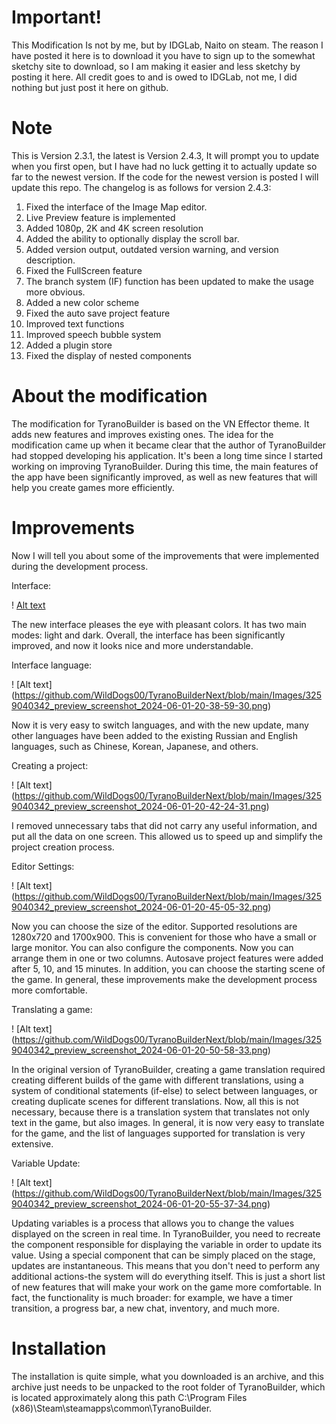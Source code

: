 # Important!
This Modification Is not by me, but by IDGLab, Naito on steam.
The reason I have posted it here is to download it you have to sign up to the somewhat sketchy site to download, so I am making it easier and less sketchy by posting it here. All credit goes to and is owed to IDGLab, not me, I did nothing but just post it here on github.

# Note
This is Version 2.3.1, the latest is Version 2.4.3, It will prompt you to update when you first open, but I have had no luck getting it to actually update so far to the newest version. If the code for the newest version is posted I will update this repo. The changelog is as follows for version 2.4.3:
1. Fixed the interface of the Image Map editor. 
2. Live Preview feature is implemented 
3. Added 1080p, 2K and 4K screen resolution 
4. Added the ability to optionally display the scroll bar. 
5. Added version output, outdated version warning, and version description. 
6. Fixed the FullScreen feature 
7. The branch system (IF) function has been updated to make the usage more obvious.  
8. Added a new color scheme 
9. Fixed the auto save project feature
10. Improved text functions 
11. Improved speech bubble system 
12. Added a plugin store 
13. Fixed the display of nested components

# About the modification
The modification for TyranoBuilder is based on the VN Effector theme. It adds new features and improves existing ones.
The idea for the modification came up when it became clear that the author of TyranoBuilder had stopped developing his application.
It's been a long time since I started working on improving TyranoBuilder. During this time, the main features of the app have been significantly improved, as well as new features that will help you create games more efficiently.

# Improvements
Now I will tell you about some of the improvements that were implemented during the development process.

Interface:

! [Alt text](https://github.com/WildDogs00/TyranoBuilderNext/blob/main/Images/3259040342_preview_screenshot_2024-06-01-20-36-00-28.jpg)

The new interface pleases the eye with pleasant colors. It has two main modes: light and dark.
Overall, the interface has been significantly improved, and now it looks nice and more understandable.

Interface language:

! [Alt text] (https://github.com/WildDogs00/TyranoBuilderNext/blob/main/Images/3259040342_preview_screenshot_2024-06-01-20-38-59-30.png)

Now it is very easy to switch languages, and with the new update, many other languages have been added to the existing Russian and English languages, such as Chinese, Korean, Japanese, and others.

Creating a project:

! [Alt text] (https://github.com/WildDogs00/TyranoBuilderNext/blob/main/Images/3259040342_preview_screenshot_2024-06-01-20-42-24-31.png)

I removed unnecessary tabs that did not carry any useful information, and put all the data on one screen. This allowed us to speed up and simplify the project creation process.

Editor Settings:

! [Alt text] (https://github.com/WildDogs00/TyranoBuilderNext/blob/main/Images/3259040342_preview_screenshot_2024-06-01-20-45-05-32.png)

Now you can choose the size of the editor. Supported resolutions are 1280x720 and 1700x900. This is convenient for those who have a small or large monitor.
You can also configure the components. Now you can arrange them in one or two columns.
Autosave project features were added after 5, 10, and 15 minutes. In addition, you can choose the starting scene of the game.
In general, these improvements make the development process more comfortable.

Translating a game:

! [Alt text] (https://github.com/WildDogs00/TyranoBuilderNext/blob/main/Images/3259040342_preview_screenshot_2024-06-01-20-50-58-33.png)

In the original version of TyranoBuilder, creating a game translation required creating different builds of the game with different translations, using a system of conditional statements (if-else) to select between languages, or creating duplicate scenes for different translations. 
Now, all this is not necessary, because there is a translation system that translates not only text in the game, but also images. In general, it is now very easy to translate for the game, and the list of languages supported for translation is very extensive.

Variable Update:

! [Alt text] (https://github.com/WildDogs00/TyranoBuilderNext/blob/main/Images/3259040342_preview_screenshot_2024-06-01-20-55-37-34.png)

Updating variables is a process that allows you to change the values displayed on the screen in real time. In TyranoBuilder, you need to recreate the component responsible for displaying the variable in order to update its value. 
Using a special component that can be simply placed on the stage, updates are instantaneous. This means that you don't need to perform any additional actions-the system will do everything itself.
This is just a short list of new features that will make your work on the game more comfortable. In fact, the functionality is much broader: for example, we have a timer transition, a progress bar, a new chat, inventory, and much more.

# Installation
The installation is quite simple, what you downloaded is an archive, and this archive just needs to be unpacked to the root folder of TyranoBuilder, which is located approximately along this path C:\Program Files (x86)\Steam\steamapps\common\TyranoBuilder.
